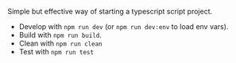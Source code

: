 Simple but effective way of starting a typescript script project.

- Develop with `npm run dev` (or `npm run dev:env` to load env vars).
- Build with `npm run build`.
- Clean with `npm run clean`
- Test with `npm run test`
